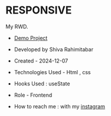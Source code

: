 # RESPONSIVE
My RWD.

- [Demo Project]()

- Developed by Shiva Rahimitabar

- Created - 2024-12-07

- Technologies Used - Html , css 

- Hooks Used : useState 

- Role - Frontend

- How to reach me : with my [instagram](https://www.instagram.com/shiva.rahimitabar.dev) 
